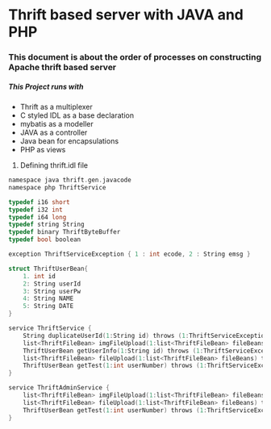 # Thrift based server with JAVA and PHP

### This document is about the order of processes on constructing Apache thrift based server

##### This Project runs with
- Thrift as a multiplexer
- C styled IDL as a base declaration
- mybatis as a modeller
- JAVA as a controller
- Java bean for encapsulations
- PHP as views

1. Defining thrift.idl file
```c
namespace java thrift.gen.javacode
namespace php ThriftService

typedef i16 short
typedef i32 int
typedef i64 long
typedef string String
typedef binary ThriftByteBuffer
typedef bool boolean

exception ThriftServiceException { 1 : int ecode, 2 : String emsg }

struct ThriftUserBean{
	1. int id
	2: String userId
	3: String userPw
	4: String NAME
	5: String DATE
} 

service ThriftService {  
	String duplicateUserId(1:String id) throws (1:ThriftServiceException se);
	list<ThriftFileBean> imgFileUpload(1:list<ThriftFileBean> fileBeans) throws (1:ThriftServiceException se); 
	ThriftUserBean getUserInfo(1:String id) throws (1:ThriftServiceException se);
	list<ThriftFileBean> fileUpload(1:list<ThriftFileBean> fileBeans) throws (1:ThriftServiceException se); 
	ThriftUserBean getTest(1:int userNumber) throws (1:ThriftServiceException se);
}

service ThriftAdminService {  
	list<ThriftFileBean> imgFileUpload(1:list<ThriftFileBean> fileBeans) throws (1:ThriftServiceException se)  ; 
	list<ThriftFileBean> fileUpload(1:list<ThriftFileBean> fileBeans) throws (1:ThriftServiceException se)  ; 
	ThriftUserBean getTest(1:int userNumber) throws (1:ThriftServiceException se)  ; 
} 
```
